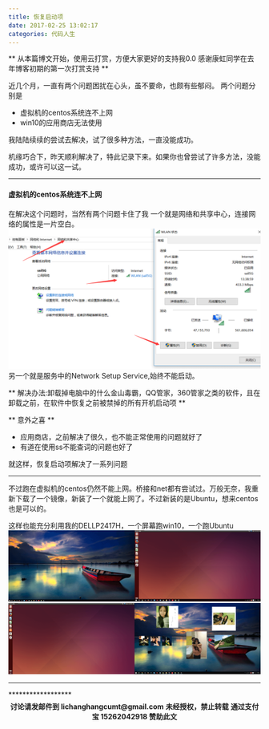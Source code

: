 ```yaml
---
title: 恢复启动项
date: 2017-02-25 13:02:17
categories: 代码人生
---
```

** 从本篇博文开始，使用云打赏，方便大家更好的支持我0.0
感谢康虹同学在去年博客初期的第一次打赏支持 **

近几个月，一直有两个问题困扰在心头，虽不要命，也颇有些郁闷。
两个问题分别是
- 虚拟机的centos系统连不上网
- win10的应用商店无法使用

我陆陆续续的尝试去解决，试了很多种方法，一直没能成功。

机缘巧合下，昨天顺利解决了，特此记录下来。如果你也曾尝试了许多方法，没能成功，或许可以这一试。

********************
#### 虚拟机的centos系统连不上网

在解决这个问题时，当然有两个问题卡住了我
一个就是网络和共享中心，连接网络的属性是一片空白。
![wlan-is-blank.png](/img/codelife/wlan-is-blank.png)
另一个就是服务中的Network Setup Service,始终不能启动。

** 解决办法:卸载掉电脑中的什么金山毒霸，QQ管家，360管家之类的软件，且在卸载之前，在软件中恢复之前被禁掉的所有开机启动项 **

** 意外之喜 **
- 应用商店，之前解决了很久，也不能正常使用的问题就好了
- 有道在使用ss不能查词的问题也好了

就这样，恢复启动项解决了一系列问题

******************

不过跑在虚拟机的centos仍然不能上网。桥接和net都有尝试过。万般无奈，我重新下载了一个镜像，新装了一个就能上网了。不过新装的是Ubuntu，想来centos也是可以的。

这样也能充分利用我的DELLP2417H，一个屏幕跑win10，一个跑Ubuntu
![desktop.png](/img/codelife/desktop.png)
![lover.png](/img/codelife/lover.png)

******************
<div width="100%" align="center"><div name="dashmain" id="dash-main-id-87905c" class="dash-main-2 87905c-3"></div></div>
<script type="text/javascript" charset="utf-8" src="http://www.dashangcloud.com/static/ds.js"></script>
******************
<p style="margin-top: 0.4em; text-align: center">
      <b style="font-size: 1em;">讨论请发邮件到 lichanghangcumt@gmail.com</b>
      <b style="font-size: 1em;">未经授权，禁止转载</b>
      <b style="font-size: 1em;">通过支付宝 15262042918 赞助此文</b>
 </p>